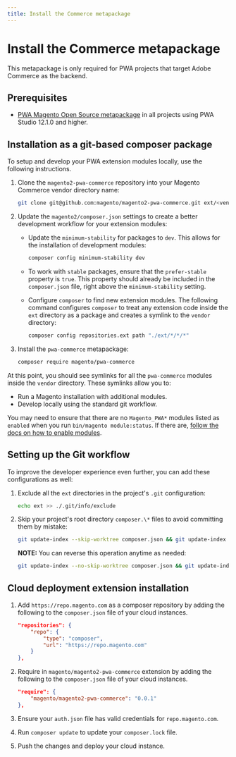 ```yaml
---
title: Install the Commerce metapackage
---
```


# Install the Commerce metapackage

This metapackage is only required for PWA projects that target Adobe Commerce as the backend.

## Prerequisites

-  [PWA Magento Open Source metapackage](/metapackages/open-source/index.md) in all projects using PWA Studio 12.1.0 and higher.

## Installation as a git-based composer package

To setup and develop your PWA extension modules locally, use the following instructions.

1. Clone the `magento2-pwa-commerce` repository into your Magento Commerce vendor directory name:

    ```bash
    git clone git@github.com:magento/magento2-pwa-commerce.git ext/<vendor-directory-name>/magento2-pwa-commerce
    ```

1. Update the `magento2/composer.json` settings to create a better development workflow for your extension modules:

    -  Update the `minimum-stability` for packages to `dev`. This allows for the installation of development modules:

        ```bash
        composer config minimum-stability dev
        ```

    -  To work with `stable` packages, ensure that the `prefer-stable` property is `true`. This property should already be included in the `composer.json` file, right above the `minimum-stability` setting.

    -  Configure `composer` to find new extension modules. The following command configures `composer` to treat any extension code inside the `ext` directory as a package and creates a symlink to the `vendor` directory:

        ```bash
        composer config repositories.ext path "./ext/*/*/*"
        ```

1. Install the `pwa-commerce` metapackage:

    ```bash
    composer require magento/pwa-commerce
    ```

At this point, you should see symlinks for all the `pwa-commerce` modules inside the `vendor` directory. These symlinks allow you to:

-  Run a Magento installation with additional modules.
-  Develop locally using the standard git workflow.

You may need to ensure that there are no `Magento_PWA*` modules listed as `enabled` when you run `bin/magento module:status`. If there are, [follow the docs on how to enable modules](https://devdocs.magento.com/guides/v2.4/extension-dev-guide/build/enable-module.html).

## Setting up the Git workflow

To improve the developer experience even further, you can add these configurations as well:

1. Exclude all the `ext` directories in the project's `.git` configuration:

    ```bash
    echo ext >> ./.git/info/exclude
    ```

1. Skip your project's root directory `composer.\*` files to avoid committing them by mistake:

    ```bash
    git update-index --skip-worktree composer.json && git update-index --skip-worktree composer.lock
    ```

    **NOTE:** You can reverse this operation anytime as needed:

    ```bash
    git update-index --no-skip-worktree composer.json && git update-index --no-skip-worktree composer.lock
    ```

## Cloud deployment extension installation

1. Add `https://repo.magento.com` as a composer repository by adding the following to the `composer.json` file of your cloud instances.

    ```json
    "repositories": {
        "repo": {
            "type": "composer",
            "url": "https://repo.magento.com"
        }
    },
    ```

1. Require in `magento/magento2-pwa-commerce` extension by adding the following to the `composer.json` file of your cloud instances.

    ```json
    "require": {
        "magento/magento2-pwa-commerce": "0.0.1"
    },
    ```

1. Ensure your `auth.json` file has valid credentials for `repo.magento.com`.

1. Run `composer update` to update your `composer.lock` file.

1. Push the changes and deploy your cloud instance.
